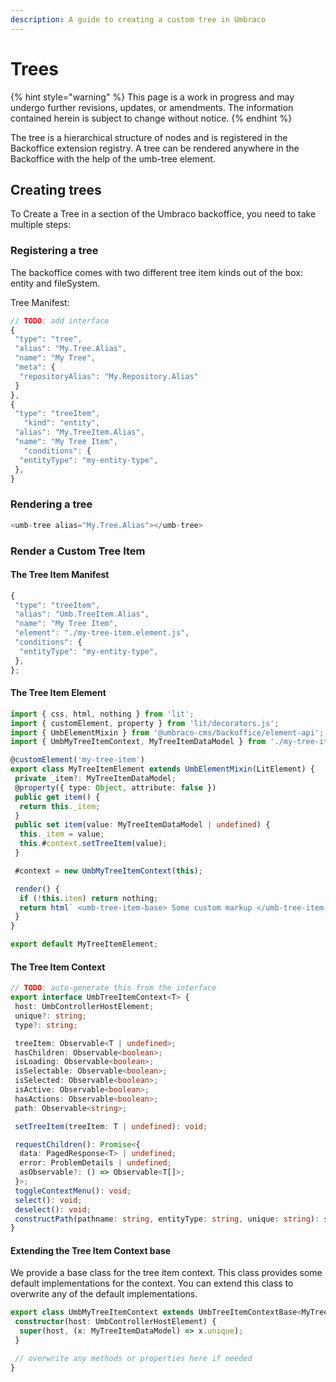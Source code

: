 ```yaml
---
description: A guide to creating a custom tree in Umbraco
---
```


# Trees

{% hint style="warning" %}
This page is a work in progress and may undergo further revisions, updates, or amendments. The information contained herein is subject to change without notice.
{% endhint %}

The tree is a hierarchical structure of nodes and is registered in the Backoffice extension registry. A tree can be rendered anywhere in the Backoffice with the help of the umb-tree element.

## Creating trees <a href="#creating-trees" id="creating-trees"></a>

To Create a Tree in a section of the Umbraco backoffice, you need to take multiple steps:

### Registering a tree <a href="#registering-a-tree" id="registering-a-tree"></a>

The backoffice comes with two different tree item kinds out of the box: entity and fileSystem.

Tree Manifest:

```typescript
// TODO: add interface
{
 "type": "tree",
 "alias": "My.Tree.Alias",
 "name": "My Tree",
 "meta": {
  "repositoryAlias": "My.Repository.Alias"
 }
},
{
 "type": "treeItem",
   "kind": "entity",
 "alias": "My.TreeItem.Alias",
 "name": "My Tree Item",
   "conditions": {
  "entityType": "my-entity-type",
 },
}
```

### Rendering a tree <a href="#rendering-a-tree" id="rendering-a-tree"></a>

```typescript
<umb-tree alias="My.Tree.Alias"></umb-tree>
```

### Render a Custom Tree Item <a href="#render-a-custom-tree-item" id="render-a-custom-tree-item"></a>

#### **The Tree Item Manifest**

```typescript
{
 "type": "treeItem",
 "alias": "Umb.TreeItem.Alias",
 "name": "My Tree Item",
 "element": "./my-tree-item.element.js",
 "conditions": {
  "entityType": "my-entity-type",
 },
};
```

#### The Tree Item Element <a href="#the-tree-item-element" id="the-tree-item-element"></a>

```typescript
import { css, html, nothing } from 'lit';
import { customElement, property } from 'lit/decorators.js';
import { UmbElementMixin } from '@umbraco-cms/backoffice/element-api';
import { UmbMyTreeItemContext, MyTreeItemDataModel } from './my-tree-item.context';

@customElement('my-tree-item')
export class MyTreeItemElement extends UmbElementMixin(LitElement) {
 private _item?: MyTreeItemDataModel;
 @property({ type: Object, attribute: false })
 public get item() {
  return this._item;
 }
 public set item(value: MyTreeItemDataModel | undefined) {
  this._item = value;
  this.#context.setTreeItem(value);
 }

 #context = new UmbMyTreeItemContext(this);

 render() {
  if (!this.item) return nothing;
  return html` <umb-tree-item-base> Some custom markup </umb-tree-item-base>`;
 }
}

export default MyTreeItemElement;
```

#### The Tree Item Context <a href="#the-tree-item-context" id="the-tree-item-context"></a>

```typescript
// TODO: auto-generate this from the interface
export interface UmbTreeItemContext<T> {
 host: UmbControllerHostElement;
 unique?: string;
 type?: string;

 treeItem: Observable<T | undefined>;
 hasChildren: Observable<boolean>;
 isLoading: Observable<boolean>;
 isSelectable: Observable<boolean>;
 isSelected: Observable<boolean>;
 isActive: Observable<boolean>;
 hasActions: Observable<boolean>;
 path: Observable<string>;

 setTreeItem(treeItem: T | undefined): void;

 requestChildren(): Promise<{
  data: PagedResponse<T> | undefined;
  error: ProblemDetails | undefined;
  asObservable?: () => Observable<T[]>;
 }>;
 toggleContextMenu(): void;
 select(): void;
 deselect(): void;
 constructPath(pathname: string, entityType: string, unique: string): string;
}
```

#### Extending the Tree Item Context base <a href="#extending-the-tree-item-context-base" id="extending-the-tree-item-context-base"></a>

We provide a base class for the tree item context. This class provides some default implementations for the context. You can extend this class to overwrite any of the default implementations.

```typescript
export class UmbMyTreeItemContext extends UmbTreeItemContextBase<MyTreeItemDataModel> {
 constructor(host: UmbControllerHostElement) {
  super(host, (x: MyTreeItemDataModel) => x.unique);
 }

 // overwrite any methods or properties here if needed
}
```
